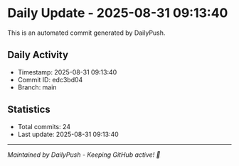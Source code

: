 # Daily Update - 2025-08-31 09:13:40

This is an automated commit generated by DailyPush.

## Daily Activity
- Timestamp: 2025-08-31 09:13:40
- Commit ID: edc3bd04
- Branch: main

## Statistics
- Total commits: 24
- Last update: 2025-08-31 09:13:40

---
*Maintained by DailyPush - Keeping GitHub active! 🚀*
